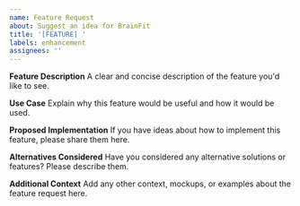 ```yaml
---
name: Feature Request
about: Suggest an idea for BrainFit
title: '[FEATURE] '
labels: enhancement
assignees: ''
---
```


**Feature Description**
A clear and concise description of the feature you'd like to see.

**Use Case**
Explain why this feature would be useful and how it would be used.

**Proposed Implementation**
If you have ideas about how to implement this feature, please share them here.

**Alternatives Considered**
Have you considered any alternative solutions or features? Please describe them.

**Additional Context**
Add any other context, mockups, or examples about the feature request here.

